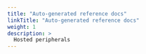 ```yaml
---
title: "Auto-generated reference docs"
linkTitle: "Auto-generated reference docs"
weight: 1
description: >
  Hosted peripherals
---
```

